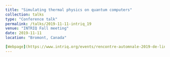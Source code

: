 ```yaml
---
title: "Simulating thermal physics on quantum computers"
collection: talks
type: "Conference talk"
permalink: /talks/2019-11-11-intriq_19
venue: "INTRIQ Fall meeting"
date: 2019-11-11
location: "Bromont, Canada"

[Webpage](https://www.intriq.org/events/rencontre-automnale-2019-de-lintriq)
---
```

